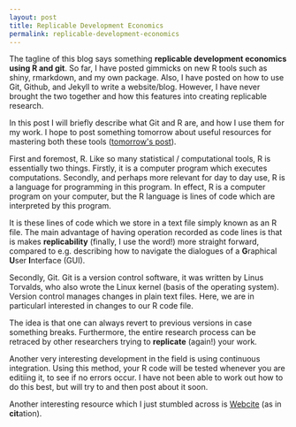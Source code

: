 ```yaml
---
layout: post
title: Replicable Development Economics
permalink: replicable-development-economics
---
```


The tagline of this blog says something **replicable development economics using R and git**.
So far, I have posted gimmicks on new R tools such as shiny, rmarkdown, and my own package.
Also, I have posted on how to use Git, Github, and Jekyll to write a website/blog.
However, I have never brought the two together and how this features into creating replicable research.

In this post I will briefly describe what Git and R are, and how I use them for my work. I hope to post something tomorrow about useful resources for mastering both these tools ([tomorrow's post](/learing-R-git)).

First and foremost, R. Like so many statistical / computational tools, R is essentially two things. Firstly, it is a computer program which executes computations. Secondly, and perhaps more relevant for day to day use, R is a language for programming in this program. In effect, R is a computer program on your computer, but the R language is lines of code which are interpreted by this program.

It is these lines of code which we store in a text file simply known as an R file. The main advantage of having operation recorded as code lines is that is makes **replicability** (finally, I use the word!) more straight forward, compared to e.g. describing how to navigate the dialogues of a **G**raphical **U**ser **I**nterface (GUI).

Secondly, Git. Git is a version control software, it was written by Linus Torvalds, who also wrote the Linux kernel (basis of the operating system). Version control manages changes in plain text files. Here, we are in particularl interested in changes to our R code file.

The idea is that one can always revert to previous versions in case something breaks. Furthermore, the entire research process can be retraced by other researchers trying to **replicate** (again!) your work.

Another very interesting development in the field is using continuous integration. Using this method, your R code will be tested whenever you are editiing it, to see if no errors occur. I have not been able to work out how to do this best, but will try to and then post about it soon.

Another interesting resource which I just stumbled across is [Webcite](http://www.webcitation.org/) (as in **cit**ation).
